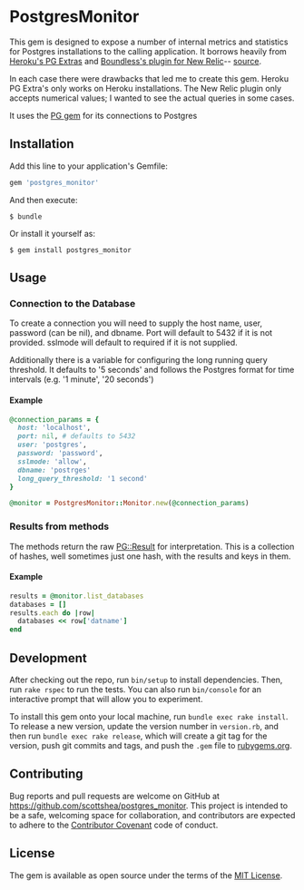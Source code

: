# PostgresMonitor

This gem is designed to expose a number of internal metrics and statistics for Postgres installations to the calling application. It borrows heavily from [Heroku's PG Extras](https://github.com/heroku/heroku-pg-extras) and [Boundless's plugin for New Relic](http://newrelic.com/plugins/boundless-production/109)-- [source](https://github.com/GoBoundless/newrelic_postgres_plugin).

In each case there were drawbacks that led me to create this gem. Heroku PG Extra's only works on Heroku installations. The New Relic plugin only accepts numerical values; I wanted to see the actual queries in some cases.

It uses the [PG gem](https://bitbucket.org/ged/ruby-pg/wiki/Home) for its connections to Postgres

## Installation

Add this line to your application's Gemfile:

```ruby
gem 'postgres_monitor'
```

And then execute:

    $ bundle

Or install it yourself as:

    $ gem install postgres_monitor

## Usage

### Connection to the Database
To create a connection you will need to supply the host name, user, password (can be nil), and dbname. Port will default to 5432 if it is not provided. sslmode will default to required if it is not supplied.

Additionally there is a variable for configuring the long running query threshold. It defaults to '5 seconds' and follows the Postgres format for time intervals (e.g. '1 minute', '20 seconds')

#### Example

```ruby
@connection_params = {
  host: 'localhost',
  port: nil, # defaults to 5432
  user: 'postgres',
  password: 'password',
  sslmode: 'allow',
  dbname: 'postrges'
  long_query_threshold: '1 second'
}

@monitor = PostgresMonitor::Monitor.new(@connection_params)
```

### Results from methods
The methods return the raw [PG::Result](http://deveiate.org/code/pg/PG/Result.html) for interpretation. This is a collection of hashes, well sometimes just one hash, with the results and keys in them.

#### Example
```ruby
results = @monitor.list_databases
databases = []
results.each do |row|
  databases << row['datname']
end
```

## Development

After checking out the repo, run `bin/setup` to install dependencies. Then, run `rake rspec` to run the tests. You can also run `bin/console` for an interactive prompt that will allow you to experiment.

To install this gem onto your local machine, run `bundle exec rake install`. To release a new version, update the version number in `version.rb`, and then run `bundle exec rake release`, which will create a git tag for the version, push git commits and tags, and push the `.gem` file to [rubygems.org](https://rubygems.org).

## Contributing

Bug reports and pull requests are welcome on GitHub at https://github.com/scottshea/postgres_monitor. This project is intended to be a safe, welcoming space for collaboration, and contributors are expected to adhere to the [Contributor Covenant](contributor-covenant.org) code of conduct.


## License

The gem is available as open source under the terms of the [MIT License](http://opensource.org/licenses/MIT).
